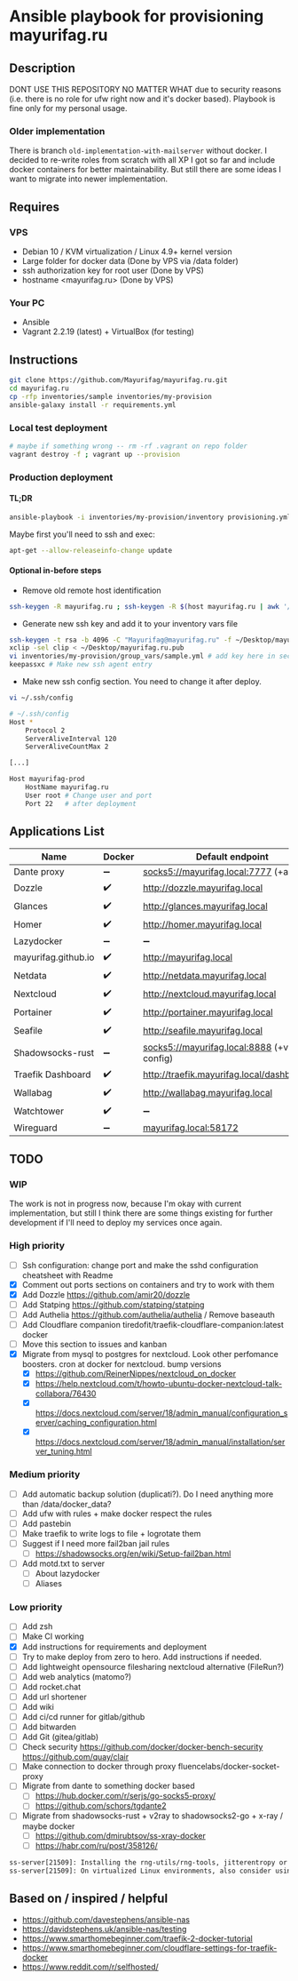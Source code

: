 # Ansible playbook for provisioning mayurifag.ru

## Description

DONT USE THIS REPOSITORY NO MATTER WHAT due to security reasons (i.e. there
is no role for ufw right now and it's docker based). Playbook is fine only for
my personal usage.

### Older implementation

There is branch `old-implementation-with-mailserver` without docker. I decided
to re-write roles from scratch with all XP I got so far and include docker
containers for better maintainability. But still there are some ideas I want to
migrate into newer implementation.

## Requires

### VPS

- Debian 10 / KVM virtualization / Linux 4.9+ kernel version
- Large folder for docker data (Done by VPS via /data folder)
- ssh authorization key for root user (Done by VPS)
- hostname <mayurifag.ru> (Done by VPS)

### Your PC

- Ansible
- Vagrant 2.2.19 (latest) + VirtualBox (for testing)

## Instructions

```sh
git clone https://github.com/Mayurifag/mayurifag.ru.git
cd mayurifag.ru
cp -rfp inventories/sample inventories/my-provision
ansible-galaxy install -r requirements.yml
```

### Local test deployment

```sh
# maybe if something wrong -- rm -rf .vagrant on repo folder
vagrant destroy -f ; vagrant up --provision
```

### Production deployment

#### TL;DR

```sh
ansible-playbook -i inventories/my-provision/inventory provisioning.yml
```

Maybe first you'll need to ssh and exec:

```sh
apt-get --allow-releaseinfo-change update
```

#### Optional in-before steps

- Remove old remote host identification

```sh
ssh-keygen -R mayurifag.ru ; ssh-keygen -R $(host mayurifag.ru | awk '/has address/ {print $4}')
```

- Generate new ssh key and add it to your inventory vars file

```sh
ssh-keygen -t rsa -b 4096 -C "Mayurifag@mayurifag.ru" -f ~/Desktop/mayurifag.ru
xclip -sel clip < ~/Desktop/mayurifag.ru.pub
vi inventories/my-provision/group_vars/sample.yml # add key here in section
keepassxc # Make new ssh agent entry
```

- Make new ssh config section. You need to change it after deploy.

```sh
vi ~/.ssh/config

# ~/.ssh/config
Host *
    Protocol 2
    ServerAliveInterval 120
    ServerAliveCountMax 2

[...]

Host mayurifag-prod
    HostName mayurifag.ru
    User root # Change user and port
    Port 22   # after deployment
```

## Applications List

| Name                | Docker             | Default endpoint                                | App. Port          |
| ------------------- | ------------------ | ----------------------------------------------- | ------------------ |
| Dante proxy         | :heavy_minus_sign: | <socks5://mayurifag.local:7777> (+auth)         | 7777               |
| Dozzle              | :heavy_check_mark: | <http://dozzle.mayurifag.local>                 | 8080               |
| Glances             | :heavy_check_mark: | <http://glances.mayurifag.local>                | 61208/61209        |
| Homer               | :heavy_check_mark: | <http://homer.mayurifag.local>                  | 8080               |
| Lazydocker          | :heavy_minus_sign: | :heavy_minus_sign:                              | :heavy_minus_sign: |
| mayurifag.github.io | :heavy_check_mark: | <http://mayurifag.local>                        | 8005               |
| Netdata             | :heavy_check_mark: | <http://netdata.mayurifag.local>                | 19999              |
| Nextcloud           | :heavy_check_mark: | <http://nextcloud.mayurifag.local>              | 80                 |
| Portainer           | :heavy_check_mark: | <http://portainer.mayurifag.local>              | 9000               |
| Seafile             | :heavy_check_mark: | <http://seafile.mayurifag.local>                | 80                 |
| Shadowsocks-rust    | :heavy_minus_sign: | <socks5://mayurifag.local:8888> (+v2ray config) | 8888               |
| Traefik Dashboard   | :heavy_check_mark: | <http://traefik.mayurifag.local/dashboard/#/>   | 8080 (?)           |
| Wallabag            | :heavy_check_mark: | <http://wallabag.mayurifag.local>               | 80                 |
| Watchtower          | :heavy_check_mark: | :heavy_minus_sign:                              | :heavy_minus_sign: |
| Wireguard           | :heavy_minus_sign: | <mayurifag.local:58172>                         | 58172              |

## TODO

### WIP

The work is not in progress now, because I'm okay with current implementation,
but still I think there are some things existing for further development if I'll
need to deploy my services once again.

### High priority

- [ ] Ssh configuration: change port and make the sshd configuration cheatsheet with Readme
- [x] Comment out ports sections on containers and try to work with them
- [x] Add Dozzle <https://github.com/amir20/dozzle>
- [ ] Add Statping <https://github.com/statping/statping>
- [ ] Add Authelia <https://github.com/authelia/authelia> / Remove baseauth
- [ ] Add Cloudflare companion tiredofit/traefik-cloudflare-companion:latest docker
- [ ] Move this section to issues and kanban
- [x] Migrate from mysql to postgres for nextcloud. Look other perfomance boosters. cron at docker for nextcloud. bump versions
  - [x] <https://github.com/ReinerNippes/nextcloud_on_docker>
  - [x] <https://help.nextcloud.com/t/howto-ubuntu-docker-nextcloud-talk-collabora/76430>
  - [x] <https://docs.nextcloud.com/server/18/admin_manual/configuration_server/caching_configuration.html>
  - [x] <https://docs.nextcloud.com/server/18/admin_manual/installation/server_tuning.html>

### Medium priority

- [ ] Add automatic backup solution (duplicati?). Do I need anything more than
      /data/docker_data?
- [ ] Add ufw with rules + make docker respect the rules
- [ ] Add pastebin
- [ ] Make traefik to write logs to file + logrotate them
- [ ] Suggest if I need more fail2ban jail rules
  - [ ] <https://shadowsocks.org/en/wiki/Setup-fail2ban.html>
- [ ] Add motd.txt to server
  - [ ] About lazydocker
  - [ ] Aliases

### Low priority

- [ ] Add zsh
- [ ] Make CI working
- [x] Add instructions for requirements and deployment
- [ ] Try to make deploy from zero to hero. Add instructions if needed.
- [ ] Add lightweight opensource filesharing nextcloud alternative (FileRun?)
- [ ] Add web analytics (matomo?)
- [ ] Add rocket.chat
- [ ] Add url shortener
- [ ] Add wiki
- [ ] Add ci/cd runner for gitlab/github
- [ ] Add bitwarden
- [ ] Add Git (gitea/gitlab)
- [ ] Check security <https://github.com/docker/docker-bench-security> <https://github.com/quay/clair>
- [ ] Make connection to docker through proxy fluencelabs/docker-socket-proxy
- [ ] Migrate from dante to something docker based
  - [ ] <https://hub.docker.com/r/serjs/go-socks5-proxy/>
  - [ ] <https://github.com/schors/tgdante2>
- [ ] Migrate from shadowsocks-rust + v2ray to shadowsocks2-go + x-ray / maybe docker
  - [ ] <https://github.com/dmirubtsov/ss-xray-docker>
  - [ ] <https://habr.com/ru/post/358126/>

```txt
ss-server[21509]: Installing the rng-utils/rng-tools, jitterentropy or haveged packages may help.
ss-server[21509]: On virtualized Linux environments, also consider using virtio-rng.
```

## Based on / inspired / helpful

- <https://github.com/davestephens/ansible-nas>
- <https://davidstephens.uk/ansible-nas/testing>
- <https://www.smarthomebeginner.com/traefik-2-docker-tutorial>
- <https://www.smarthomebeginner.com/cloudflare-settings-for-traefik-docker>
- <https://www.reddit.com/r/selfhosted/>
